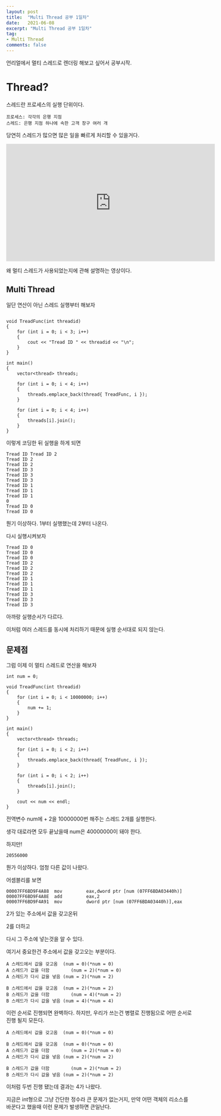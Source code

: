 ```yaml
---
layout: post
title:  "Multi Thread 공부 1일차"
date:   2021-06-08
excerpt: "Multi Thread 공부 1일차"
tag:
- Multi Thread
comments: false
---
```

언리얼에서 멀티 스레드로 렌더링 해보고 싶어서 공부시작.
# Thread?

스레드란 프로세스의 실행 단위이다.

```
프로세스: 각각의 은행 지점
스레드: 은행 지점 하나에 속한 고객 창구 여러 개
```
당연히 스레드가 많으면 많은 일을 빠르게 처리할 수 있을거다.

<iframe width="560" height="315" src="https://www.youtube.com/M1e9nmmD3II" title="YouTube video player" frameborder="0" allow="accelerometer; autoplay; clipboard-write; encrypted-media; gyroscope; picture-in-picture" allowfullscreen></iframe>

왜 멀티 스레드가 사용되었는지에 관해 설명하는 영상이다.

## Multi Thread

일단 연산이 아닌 스레드 실행부터 해보자

```

void TreadFunc(int threadid)
{
	for (int i = 0; i < 3; i++)
	{
		cout << "Tread ID " << threadid << "\n";
	}
}

int main()
{
	vector<thread> threads;

	for (int i = 0; i < 4; i++)
	{
		threads.emplace_back(thread{ TreadFunc, i });
	}

	for (int i = 0; i < 4; i++)
	{
		threads[i].join();
	}
}
```
이렇게 코딩한 뒤 실행을 하게 되면
```
Tread ID Tread ID 2
Tread ID 2
Tread ID 2
Tread ID 3
Tread ID 3
Tread ID 3
Tread ID 1
Tread ID 1
Tread ID 1
0
Tread ID 0
Tread ID 0
```
뭔기 이상하다. 1부터 실행했는데 2부터 나온다.

다시 실행시켜보자 
```
Tread ID 0
Tread ID 0
Tread ID 0
Tread ID 2
Tread ID 2
Tread ID 2
Tread ID 1
Tread ID 1
Tread ID 1
Tread ID 3
Tread ID 3
Tread ID 3
```
아까랑 실행순서가 다르다.

이처럼 여러 스레드를 동시에 처리하기 때문에 실행 순서대로 되지 않는다.

## 문제점
그럼 이제 이 멀티 스레드로 연산을 해보자
```
int num = 0;

void TreadFunc(int threadid)
{
	for (int i = 0; i < 10000000; i++)
	{
		num += 1;
	}
}

int main()
{
	vector<thread> threads;

	for (int i = 0; i < 2; i++)
	{
		threads.emplace_back(thread{ TreadFunc, i });
	}

	for (int i = 0; i < 2; i++)
	{
		threads[i].join();
	}

	cout << num << endl;
}
```

전역변수 num에 + 2을 10000000번 해주는 스레드 2개를 실행한다.

생각 대로라면 모두 끝났을때 num은 40000000이 돼야 한다.

하지만!
```
20556000
```
뭔가 이상하다. 엄청 다른 값이 나왔다.

어셈블리를 보면
```
00007FF6BD9F4A88  mov         eax,dword ptr [num (07FF6BDA03440h)]  
00007FF6BD9F4A8E  add         eax,2  
00007FF6BD9F4A91  mov         dword ptr [num (07FF6BDA03440h)],eax  
```
2가 있는 주소에서 값을 갖고온뒤

2를 더하고

다시 그 주소에 넣는것을 알 수 있다.

여기서 중요한건 주소에서 값을 갖고오는 부분이다.

```
A 스레드에서 값을 갖고옴	(num = 0)(*num = 0)
A 스레드가 값을 더함		(num = 2)(*num = 0)
A 스레드가 다시 값을 넣음	(num = 2)(*num = 2)

B 스레드에서 값을 갖고옴	(num = 2)(*num = 2)
B 스레드가 값을 더함		(num = 4)(*num = 2)
B 스레드가 다시 값을 넣음	(num = 4)(*num = 4)
```
이런 순서로 진행되면 완벽하다. 하지만, 우리가 쓰는건 병렬로 진행됨으로
어떤 순서로 진행 될지 모든다.
```
A 스레드에서 값을 갖고옴	(num = 0)(*num = 0)

B 스레드에서 값을 갖고옴	(num = 0)(*num = 0)
A 스레드가 값을 더함		(num = 2)(*num = 0)
A 스레드가 다시 값을 넣음	(num = 2)(*num = 2)

B 스레드가 값을 더함		(num = 2)(*num = 2)
B 스레드가 다시 값을 넣음	(num = 2)(*num = 2)
```
이처럼 두번 진행 됐는데 결과는 4가 나왔다. 

지금은 int형으로 그냥 간단한 정수라 큰 문제가 없는거지, 만약 어떤 객체의 리소스를 바꾼다고 했을때 이런 문제가 발생하면 큰일난다.